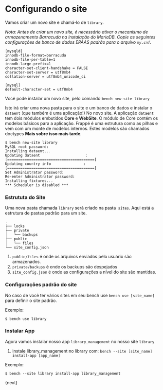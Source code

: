 <!-- add-breadcrumbs -->
# Configurando o site

Vamos criar um novo site e chamá-lo de `library`.

*Nota: Antes de criar um novo site, é necessário ativar o mecanismo de armazenamento Barracuda na instalação do MariaDB.*
*Copie as seguintes configurações de banco de dados EPAAS padrão para o arquivo `my.cnf`.*

    [mysqld]
    innodb-file-format=barracuda
    innodb-file-per-table=1
    innodb-large-prefix=1
    character-set-client-handshake = FALSE
    character-set-server = utf8mb4
    collation-server = utf8mb4_unicode_ci

    [mysql]
    default-character-set = utf8mb4


Você pode instalar um novo site, pelo comando `bench new-site library`

Isto irá criar uma nova pasta para o site e um banco de dados e instalar o `dataent` (que também é uma aplicação!) No novo site. A aplicação `dataent` tem dois módulos embutidos **Core** e **WebSite**. O módulo de Core contém os modelos básicos para a aplicação. Frappé é uma estrutura como as pilhas e vem com um monte de modelos internos. Estes modelos são chamados doctypes **Mais sobre isso mais tarde**.

	$ bench new-site library
	MySQL root password:
	Installing dataent...
	Updating dataent                     : [========================================]
	Updating country info               : [========================================]
	Set Administrator password:
	Re-enter Administrator password:
	Installing fixtures...
	*** Scheduler is disabled ***

### Estrututa do Site

Uma nova pasta chamada `library` será criado na pasta` sites`. Aqui está a estrutura de pastas padrão para um site.

	.
	├── locks
	├── private
	│   └── backups
	├── public
	│   └── files
	└── site_config.json

1. `public/files` é onde os arquivos enviados pelo usuário são armazenados.
1. `private/backups` é onde os backups são despejados
1. `site_config.json` é onde as configurações a nível do site são mantidas.

### Configurações padrão do site

No caso de você ter vários sites em seu bench use `bench use [site_name]` para definir o site padrão.

Exemplo:

	$ bench use library

### Instalar App

Agora vamos instalar nosso app `library_management` no nosso site `library`

1. Instale library_management no library com: `bench --site [site_name] install-app [app_name]`

Exemplo:

	$ bench --site library install-app library_management

{next}

